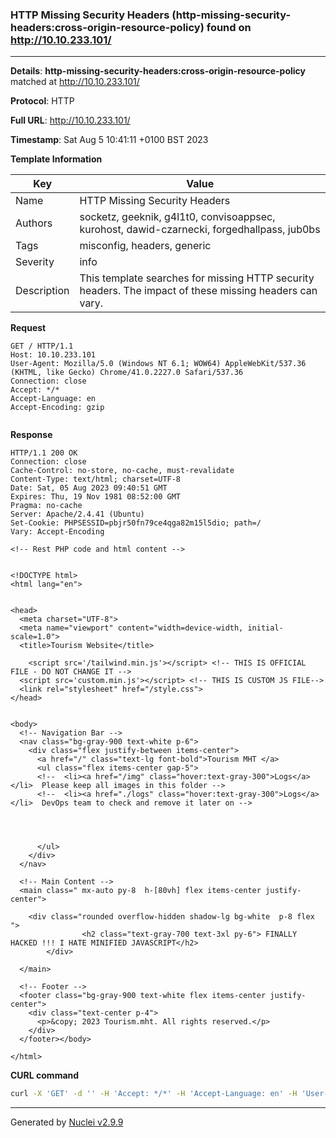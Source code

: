 ### HTTP Missing Security Headers (http-missing-security-headers:cross-origin-resource-policy) found on http://10.10.233.101/

----
**Details**: **http-missing-security-headers:cross-origin-resource-policy** matched at http://10.10.233.101/

**Protocol**: HTTP

**Full URL**: http://10.10.233.101/

**Timestamp**: Sat Aug 5 10:41:11 +0100 BST 2023

**Template Information**

| Key | Value |
| --- | --- |
| Name | HTTP Missing Security Headers |
| Authors | socketz, geeknik, g4l1t0, convisoappsec, kurohost, dawid-czarnecki, forgedhallpass, jub0bs |
| Tags | misconfig, headers, generic |
| Severity | info |
| Description | This template searches for missing HTTP security headers. The impact of these missing headers can vary.<br> |

**Request**
```http
GET / HTTP/1.1
Host: 10.10.233.101
User-Agent: Mozilla/5.0 (Windows NT 6.1; WOW64) AppleWebKit/537.36 (KHTML, like Gecko) Chrome/41.0.2227.0 Safari/537.36
Connection: close
Accept: */*
Accept-Language: en
Accept-Encoding: gzip


```

**Response**
```http
HTTP/1.1 200 OK
Connection: close
Cache-Control: no-store, no-cache, must-revalidate
Content-Type: text/html; charset=UTF-8
Date: Sat, 05 Aug 2023 09:40:51 GMT
Expires: Thu, 19 Nov 1981 08:52:00 GMT
Pragma: no-cache
Server: Apache/2.4.41 (Ubuntu)
Set-Cookie: PHPSESSID=pbjr50fn79ce4qga82m15l5dio; path=/
Vary: Accept-Encoding

<!-- Rest PHP code and html content -->


<!DOCTYPE html>
<html lang="en">


<head>
  <meta charset="UTF-8">
  <meta name="viewport" content="width=device-width, initial-scale=1.0">
  <title>Tourism Website</title>
 
    <script src='/tailwind.min.js'></script> <!-- THIS IS OFFICIAL FILE - DO NOT CHANGE IT -->
  <script src='custom.min.js'></script> <!-- THIS IS CUSTOM JS FILE-->
  <link rel="stylesheet" href="/style.css">
</head>


<body>
  <!-- Navigation Bar -->
  <nav class="bg-gray-900 text-white p-6">
    <div class="flex justify-between items-center">
      <a href="/" class="text-lg font-bold">Tourism MHT </a>
      <ul class="flex items-center gap-5">
	  <!--  <li><a href="/img" class="hover:text-gray-300">Logs</a></li>  Please keep all images in this folder -->
      <!--  <li><a href="./logs" class="hover:text-gray-300">Logs</a></li>  DevOps team to check and remove it later on -->


        
              
      </ul>
    </div>
  </nav>

  <!-- Main Content -->
  <main class=" mx-auto py-8  h-[80vh] flex items-center justify-center">

    <div class="rounded overflow-hidden shadow-lg bg-white  p-8 flex ">
		        <h2 class="text-gray-700 text-3xl py-6"> FINALLY HACKED !!! I HATE MINIFIED JAVASCRIPT</h2>
	    </div>

  </main>

  <!-- Footer -->
  <footer class="bg-gray-900 text-white flex items-center justify-center">
    <div class="text-center p-4">
      <p>&copy; 2023 Tourism.mht. All rights reserved.</p>
    </div>
  </footer></body>

</html>
```


**CURL command**
```sh
curl -X 'GET' -d '' -H 'Accept: */*' -H 'Accept-Language: en' -H 'User-Agent: Mozilla/5.0 (Windows NT 6.1; WOW64) AppleWebKit/537.36 (KHTML, like Gecko) Chrome/41.0.2227.0 Safari/537.36' 'http://10.10.233.101/'
```

----

Generated by [Nuclei v2.9.9](https://github.com/projectdiscovery/nuclei)